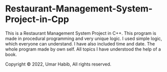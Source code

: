 # Restaurant-Management-System-Project-in-Cpp
This is a Restaurant Management System Project in C++. This program is made in procedural programming and very unique logic.
I used simple logic, which everyone can understand. 
I have also included time and date.
The whole program made by own self. All topics I have understood the help of a book.


Copyright © 2022, Umar Habib, All rights reserved.
